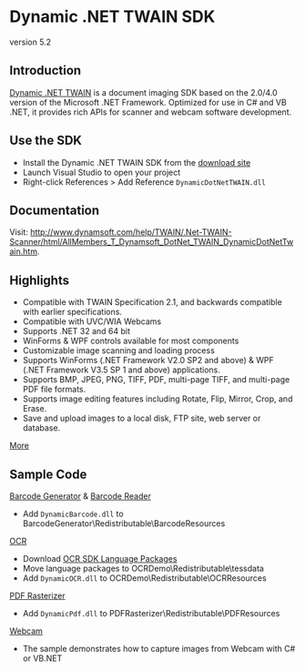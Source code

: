 Dynamic .NET TWAIN SDK
=========
version 5.2

Introduction
-----------

[Dynamic .NET TWAIN][1] is a document imaging SDK based on the 2.0/4.0 version of the Microsoft .NET Framework.
Optimized for use in C# and VB .NET, it provides rich APIs for scanner and webcam software development.

Use the SDK 
-----------

* Install the Dynamic .NET TWAIN SDK from the [download site][2]
* Launch Visual Studio to open your project
* Right-click References > Add Reference ```DynamicDotNetTWAIN.dll```

Documentation
--------------

Visit: http://www.dynamsoft.com/help/TWAIN/.Net-TWAIN-Scanner/html/AllMembers_T_Dynamsoft_DotNet_TWAIN_DynamicDotNetTwain.htm.

Highlights
-----------

* Compatible with TWAIN Specification 2.1, and backwards compatible with earlier specifications.
* Compatible with UVC/WIA Webcams
* Supports .NET 32 and 64 bit
* WinForms & WPF controls available for most components
* Customizable image scanning and loading process
* Supports WinForms (.NET Framework V2.0 SP2 and above) & WPF (.NET Framework V3.5 SP 1 and above) applications.
* Supports BMP, JPEG, PNG, TIFF, PDF, multi-page TIFF, and multi-page PDF file formats.
* Supports image editing features including Rotate, Flip, Mirror, Crop, and Erase.
* Save and upload images to a local disk, FTP site, web server or database.

[More][9]

Sample Code
-----------

[Barcode Generator][3] & [Barcode Reader][8]

* Add ```DynamicBarcode.dll``` to BarcodeGenerator\Redistributable\BarcodeResources

[OCR][4]
* Download [OCR SDK Language Packages][5]
* Move language packages to OCRDemo\Redistributable\tessdata
* Add ```DynamicOCR.dll``` to OCRDemo\Redistributable\OCRResources

[PDF Rasterizer][6]
* Add ```DynamicPdf.dll``` to PDFRasterizer\Redistributable\PDFResources

[Webcam][7]
* The sample demonstrates how to capture images from Webcam with C# or VB.NET

[1]:http://www.dynamsoft.com/Products/.Net-TWAIN-Scanner.aspx
[2]:https://www.dynamsoft.com/Secure/Register_ClientInfo.aspx?productName=NetTWAIN&from=FromDownload
[3]:https://github.com/DynamsoftRD/Dynamic-.NET-TWAIN-SDK/tree/master/src/BarcodeGeneratorDemo
[4]:https://github.com/DynamsoftRD/Dynamic-.NET-TWAIN-SDK/tree/master/src/OCRDemo
[5]:http://www.dynamsoft.com/Downloads/OCR-Language-Package.aspx
[6]:https://github.com/DynamsoftRD/Dynamic-.NET-TWAIN-SDK/tree/master/src/PDFRasterizerDemo
[7]:https://github.com/DynamsoftRD/Dynamic-.NET-TWAIN-SDK/tree/master/src/WebcamDemoCode
[8]:https://github.com/DynamsoftRD/Dynamic-.NET-TWAIN-SDK/tree/master/src/BarcodeReaderCode
[9]:http://www.dynamsoft.com/Products/.Net-TWAIN-Scanner-Features.aspx
